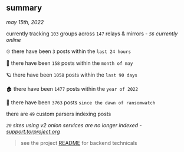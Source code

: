 
## summary
_may 15th, 2022_

currently tracking `103` groups across `147` relays & mirrors - _`56` currently online_

⏲ there have been `3` posts within the `last 24 hours`

🦈 there have been `158` posts within the `month of may`

🪐 there have been `1058` posts within the `last 90 days`

🏚 there have been `1477` posts within the `year of 2022`

🦕 there have been `3763` posts `since the dawn of ransomwatch`

there are `49` custom parsers indexing posts

_`20` sites using v2 onion services are no longer indexed - [support.torproject.org](https://support.torproject.org/onionservices/v2-deprecation/)_

> see the project [README](https://github.com/thetanz/ransomwatch#ransomwatch--) for backend technicals
